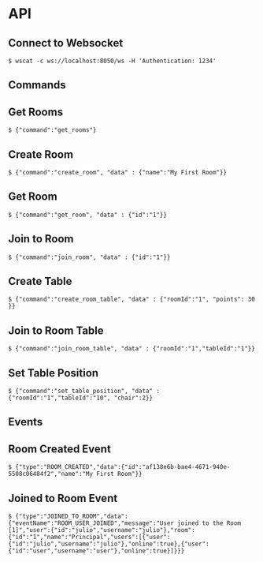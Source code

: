 
API
=
Connect to Websocket
-----
    $ wscat -c ws://localhost:8050/ws -H 'Authentication: 1234'


Commands
--------

Get Rooms
--------

    $ {"command":"get_rooms"}

Create Room
--------

    $ {"command":"create_room", "data" : {"name":"My First Room"}}
    

Get Room
--------
    $ {"command":"get_room", "data" : {"id":"1"}}


Join to Room
--------
    $ {"command":"join_room", "data" : {"id":"1"}}
    

Create Table
--------
    $ {"command":"create_room_table", "data" : {"roomId":"1", "points": 30 }}

Join to Room Table
--------
    $ {"command":"join_room_table", "data" : {"roomId":"1","tableId":"1"}}
    
Set Table Position
--------
    $ {"command":"set_table_position", "data" : {"roomId":"1","tableId":"10", "chair":2}}

    
Events
-------

Room Created Event
-------    

    $ {"type":"ROOM_CREATED","data":{"id":"af138e6b-bae4-4671-940e-5508c06484f2","name":"My First Room"}}


Joined to Room Event
------

    $ {"type":"JOINED_TO_ROOM","data":{"eventName":"ROOM_USER_JOINED","message":"User joined to the Room [1]","user":{"id":"julio","username":"julio"},"room":{"id":"1","name":"Principal","users":[{"user":{"id":"julio","username":"julio"},"online":true},{"user":{"id":"user","username":"user"},"online":true}]}}}
